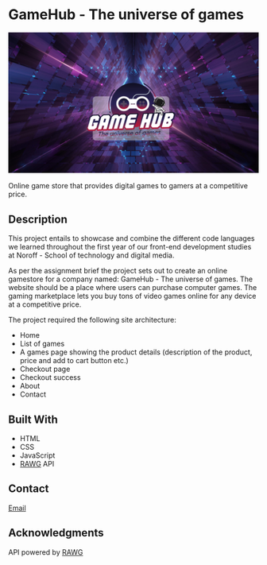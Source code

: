 # GameHub - The universe of games

![image](/images/background_img.jpg)

Online game store that provides digital games to gamers at a competitive price.

## Description

This project entails to showcase and combine the different code languages we learned throughout the first year of our front-end development studies at Noroff - School of technology and digital media.

As per the assignment brief the project sets out to create an online gamestore for a company named: GameHub - The universe of games. The website should be a place where users can purchase computer games. The gaming marketplace lets you buy tons of video games online for any device at a competitive price.

The project required the following site architecture:

- Home
- List of games
- A games page showing the product details (description of the product, price and add to cart button etc.)
- Checkout page
- Checkout success
- About
- Contact

## Built With

- HTML
- CSS
- JavaScript
- [RAWG](https://rawg.io/) API

## Contact

[Email](rasmussen.renate.rr@gmail.com)

## Acknowledgments

API powered by [RAWG](https://rawg.io/)
